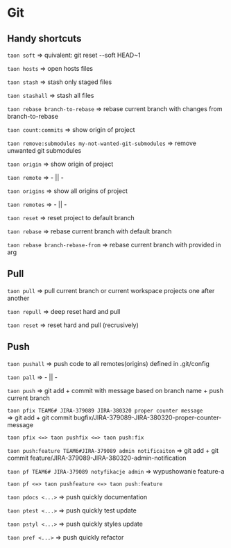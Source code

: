 # Git

## Handy shortcuts

`taon soft`  => quivalent: git reset --soft HEAD~1

`taon hosts`  => open hosts files

`taon stash`  => stash only staged files

`taon stashall`  => stash all files

`taon rebase branch-to-rebase`  => rebase current branch with changes from branch-to-rebase

`taon count:commits`  => show origin of project

`taon remove:submodules my-not-wanted-git-submodules`  => remove unwanted git submodules

`taon origin`  => show origin of project

`taon remote`  => - || -

`taon origins`  => show all origins of project

`taon remotes`  => - || -

`taon reset`  => reset project to default branch

`taon rebase`  => rebase current branch with default branch

`taon rebase branch-rebase-from` => rebase current branch with provided in arg

## Pull

`taon pull`  => pull current branch or current workspace projects one after another

`taon repull`  => deep reset hard and pull

`taon reset`  => reset hard and pull (recrusively)


## Push

`taon pushall` => push code to all remotes(origins) defined in .git/config

`taon pall` => - || -

`taon push`  => git add + commit with message based on branch name + push current branch

`taon pfix TEAM6# JIRA-379089 JIRA-380320 proper counter message`  
=> git add + git commit bugfix/JIRA-379089-JIRA-380320-proper-counter-message

`taon pfix <=> taon pushfix <=> taon push:fix`

`taon push:feature TEAM6#JIRA-379089 admin notificaiton`
=> git add + git commit feature/JIRA-379089-JIRA-380320-admin-notification

`taon pf TEAM6# JIRA-379089 notyfikacje admin` 
=> wypushowanie feature-a 

`taon pf <=> taon pushfeature <=> taon push:feature`

`taon pdocs <...>` => push quickly documentation

`taon ptest <...>` => push quickly test update

`taon pstyl <...>` => push quickly styles update

`taon pref <...>` => push quickly refactor
